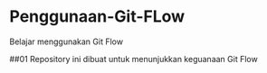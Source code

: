 # Penggunaan-Git-FLow
Belajar menggunakan Git Flow

##01
Repository ini dibuat untuk menunjukkan keguanaan Git Flow